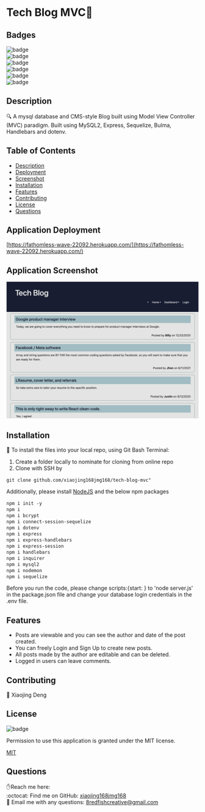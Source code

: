 <h1>Tech Blog MVC👋</h1>

## Badges
![badge](https://img.shields.io/github/languages/top/xiaojing168jmg168/tech-blog-mvc)
<br> 
![badge](https://img.shields.io/github/languages/count/xiaojing168jmg168/tech-blog-mvc)
<br>
![badge](https://img.shields.io/github/issues/xiaojing168jmg168/tech-blog-mvc)
<br>
![badge](https://img.shields.io/github/issues-closed/xiaojing168jmg168/tech-blog-mvc)
<br>
![badge](https://img.shields.io/github/last-commit/xiaojing168jmg168/tech-blog-mvc)
<br>
![badge](https://img.shields.io/badge/license-MIT-brightgreen)


## Description
🔍 A mysql database and CMS-style Blog built using Model View Controller (MVC) paradigm. Built using MySQL2, Express, Sequelize, Bulma, Handlebars and dotenv.

## Table of Contents
- [Description](#description)
- [Deployment](#application-deployment)
- [Screenshot](#application-screenshot)
- [Installation](#installation)
- [Features](#features)
- [Contributing](#contributing)
- [License](#license)
- [Questions](#questions)

## Application Deployment
[https://fathomless-wave-22092.herokuapp.com/](https://fathomless-wave-22092.herokuapp.com/)

## Application Screenshot

![screenshot](./utils/screenshot-1.jpg)


## Installation
💾 To install the files into your local repo, using Git Bash Terminal:

1) Create a folder locally to nominate for cloning from online repo
2) Clone with SSH by

```GitBash Commands
git clone github.com/xiaojing168jmg168/tech-blog-mvc"
 ```

Additionally, please install [NodeJS](https://nodejs.org/en/) and the below npm packages

```Terminal Commands
npm i init -y
npm i
npm i bcrypt
npm i connect-session-sequelize
npm i dotenv
npm i express
npm i express-handlebars
npm i express-session
npm i handlebars
npm i inquirer
npm i mysql2
npm i nodemon
npm i sequelize
 ```

 Before you run the code, please change scripts:{start: } to 'node server.js' in the package.json file and change your database login credentials in the .env file.
     

## Features
- Posts are viewable and you can see the author and date of the post created.
- You can freely Login and Sign Up to create new posts.
- All posts made by the author are editable and can be deleted.
- Logged in users can leave comments.



## Contributing
👥 Xiaojing Deng


## License

![badge](https://img.shields.io/badge/license-MIT-brightgreen)</br>
<p>Permission to use this application is granted under the MIT license.</p>
 
[MIT](https://choosealicense.com/licenses/mit)


## Questions
✋Reach me here:<br/>
:octocat: Find me on GitHub: [xiaojing168jmg168](https://github.com/xiaojing168jmg168)<br/>
📩 Email me with any questions: 8redfishcreative@gmail.com



